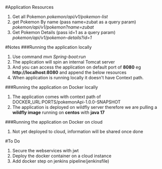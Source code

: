 #Application Resources

1. Get all Pokemon  _pokemon/api/v1/pokemon-list_
2. get Pokemon By name (pass name=zubat as a query param)  _pokemon/api/v1/pokemon?name=zubat_
3. Get Pokemon Details (pass id=1 as a query param)  _pokemon/api/v1/pokemon-details?id=1_

#Notes
###Running the application locally
1. Use command    _mvn Spring-boot:run_
2. The application will spin an internal Tomcat server 
3. And you can access the application on default port of **8080** eg **http://localhost:8080** and append the below resources
4. When application is running locally it doesn't have Context path.

###Running the application on Docker locally
1. The application comes with context path of DOCKER_URL:PORTS/pokemonApi-1.0.0-SNAPSHOT
2. The application is deployed on wildfly server therefore we are pulling a **wildfly image** running on **centos** with **java 17**

###Running the application on Docker on cloud
1. Not yet deployed to cloud, information will be shared once done

#To Do
1. Secure the webservices with jwt
2. Deploy the docker container on a cloud instance
3. Add docker step on jenkins pipeline(jenkinsfile)
